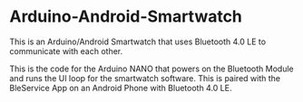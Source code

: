 # Arduino-Android-Smartwatch
This is an Arduino/Android Smartwatch that uses Bluetooth 4.0 LE to communicate with each other.




This is the code for the Arduino NANO that  powers on the Bluetooth Module and runs the UI loop for the smartwatch software. This is paired with the BleService App on an Android Phone with Bluetooth 4.0 LE.
